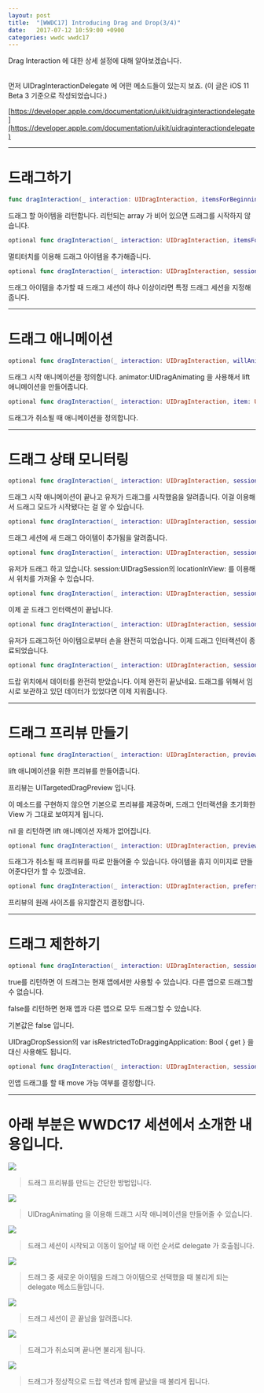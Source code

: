 ```yaml
---
layout: post
title:  "[WWDC17] Introducing Drag and Drop(3/4)"
date:   2017-07-12 10:59:00 +0900
categories: wwdc wwdc17 
---
```

Drag Interaction 에 대한 상세 설정에 대해 알아보겠습니다.

\
먼저 UIDragInteractionDelegate 에 어떤 메소드들이 있는지 보죠. (이 글은 iOS 11 Beta 3 기준으로 작성되었습니다.)

[https://developer.apple.com/documentation/uikit/uidraginteractiondelegate](https://developer.apple.com/documentation/uikit/uidraginteractiondelegate)

---

# 드래그하기

``` swift 
func dragInteraction(_ interaction: UIDragInteraction, itemsForBeginning session: UIDragSession) -> [UIDragItem] Required
```
드래그 할 아이템을 리턴합니다. 리턴되는 array 가 비어 있으면 드래그를 시작하지 않습니다.

``` swift
optional func dragInteraction(_ interaction: UIDragInteraction, itemsForAddingTo session: UIDragSession, withTouchAt point: CGPoint) -> [UIDragItem]
```
멀티터치를 이용해 드래그 아이템을 추가해줍니다.

``` swift
optional func dragInteraction(_ interaction: UIDragInteraction, sessionForAddingItems sessions: [UIDragSession], withTouchAt point: CGPoint) -> UIDragSession?
```
드래그 아이템을 추가할 때 드래그 세션이 하나 이상이라면 특정 드래그 세션을 지정해줍니다.

---

# 드래그 애니메이션

``` swift
optional func dragInteraction(_ interaction: UIDragInteraction, willAnimateLiftWith animator: UIDragAnimating, session: UIDragSession)
```
드래그 시작 애니메이션을 정의합니다. animator:UIDragAnimating 을 사용해서 lift 애니메이션을 만들어줍니다.


``` swift
optional func dragInteraction(_ interaction: UIDragInteraction, item: UIDragItem, willAnimateCancelWith animator: UIDragAnimating)
```
드래그가 취소될 때 애니메이션을 정의합니다.

---

# 드래그 상태 모니터링

``` swift
optional func dragInteraction(_ interaction: UIDragInteraction, sessionWillBegin session: UIDragSession)
```
드래그 시작 애니메이션이 끝나고 유저가 드래그를 시작했음을 알려줍니다. 이걸 이용해서 드래그 모드가 시작됐다는 걸 알 수 있습니다.


``` swift
optional func dragInteraction(_ interaction: UIDragInteraction, session: UIDragSession, willAdd items: [UIDragItem], for addingInteraction: UIDragInteraction)
```
드래그 세션에 새 드래그 아이템이 추가됨을 알려줍니다.


``` swift
optional func dragInteraction(_ interaction: UIDragInteraction, sessionDidMove session: UIDragSession)
```

유저가 드래그 하고 있습니다. session:UIDragSession의 locationInView: 를 이용해서 위치를 가져올 수 있습니다.


``` swift
optional func dragInteraction(_ interaction: UIDragInteraction, session: UIDragSession, willEndWith operation: UIDropOperation)
```
이제 곧 드래그 인터랙션이 끝납니다.


``` swift
optional func dragInteraction(_ interaction: UIDragInteraction, session: UIDragSession, didEndWith operation: UIDropOperation)
```
유저가 드래그하던 아이템으로부터 손을 완전히 띠었습니다. 이제 드래그 인터랙션이 종료되었습니다.


``` swift
optional func dragInteraction(_ interaction: UIDragInteraction, sessionDidTransferItems session: UIDragSession)
```
드랍 위치에서 데이터를 완전히 받았습니다. 이제 완전히 끝났네요. 드래그를 위해서 임시로 보관하고 있던 데이터가 있었다면 이제 지워줍니다.

---

# 드래그 프리뷰 만들기
``` swift
optional func dragInteraction(_ interaction: UIDragInteraction, previewForLifting item: UIDragItem, session: UIDragSession) -> UITargetedDragPreview?
```
lift 애니메이션을 위한 프리뷰를 만들어줍니다.

프리뷰는 UITargetedDragPreview 입니다.

이 메소드를 구현하지 않으면 기본으로 프리뷰를 제공하며, 드래그 인터랙션을 초기화한 View 가 그대로 보여지게 됩니다.

nil 을 리턴하면 lift 애니메이션 자체가 없어집니다.


``` swift
optional func dragInteraction(_ interaction: UIDragInteraction, previewForCancelling item: UIDragItem, withDefault defaultPreview: UITargetedDragPreview) -> UITargetedDragPreview?
```
드래그가 취소될 때 프리뷰를 따로 만들어줄 수 있습니다. 아이템을 휴지 이미지로 만들어준다던가 할 수 있겠네요.


``` swift
optional func dragInteraction(_ interaction: UIDragInteraction, prefersFullSizePreviewsFor session: UIDragSession) -> Bool
```
프리뷰의 원래 사이즈를 유지할건지 결정합니다.

---

# 드래그 제한하기
``` swift
optional func dragInteraction(_ interaction: UIDragInteraction, sessionIsRestrictedToDraggingApplication session: UIDragSession) -> Bool
```
true를 리턴하면 이 드래그는 현재 앱에서만 사용할 수 있습니다. 다른 앱으로 드래그할 수 없습니다.

false를 리턴하면 현재 앱과 다른 앱으로 모두 드래그할 수 있습니다.

기본값은 false 입니다.

UIDragDropSession의  var isRestrictedToDraggingApplication: Bool { get } 을 대신 사용해도 됩니다.


``` swift
optional func dragInteraction(_ interaction: UIDragInteraction, sessionAllowsMoveOperation session: UIDragSession) -> Bool
```
인앱 드래그를 할 때 move 가능 여부를 결정합니다.

---

# 아래 부분은 WWDC17 세션에서 소개한 내용입니다.

![](/assets/170710/203_introducing_drag_and_drop17.jpg)

> 드래그 프리뷰를 만드는 간단한 방법입니다.

![](/assets/170710/203_introducing_drag_and_drop18.jpg)

> UIDragAnimating 을 이용해 드래그 시작 애니메이션을 만들어줄 수 있습니다.

![](/assets/170710/203_introducing_drag_and_drop19.jpg)

> 드래그 세션이 시작되고 이동이 일어날 때 이런 순서로 delegate 가 호출됩니다.

![](/assets/170710/203_introducing_drag_and_drop20.jpg)

> 드래그 중 새로운 아이템을 드래그 아이템으로 선택했을 때 불리게 되는 delegate 메소드들입니다.

![](/assets/170710/203_introducing_drag_and_drop21.jpg)

> 드래그 세션이 곧 끝남을 알려줍니다.

![](/assets/170710/203_introducing_drag_and_drop22.jpg)

> 드래그가 취소되며 끝나면 불리게 됩니다.

![](/assets/170710/203_introducing_drag_and_drop23.jpg)

> 드래그가 정상적으로 드랍 액션과 함께 끝났을 때 불리게 됩니다.

